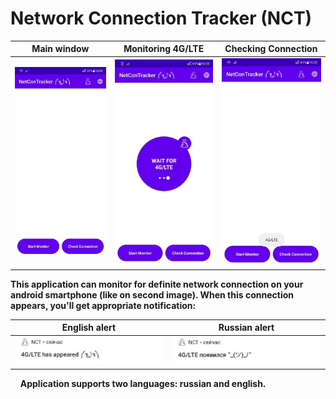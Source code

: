 # Network Connection Tracker (NCT)
|                  Main window                   |              Monitoring 4G/LTE             |                 Checking Connection                 |
|:----------------------------------------------:|:------------------------------------------:|:---------------------------------------------------:|
| <img src="images/main_window.jpg" width="250"> | <img src="images/monitor.jpg" width="250"> | <img src="images/check_connection.jpg" width="250"> |

**This application can monitor for definite network connection on your android smartphone (like on second image). When this connection appears, you'll get appropriate notification:**

|                  English alert                   |                   Russian alert                   |
|:------------------------------------------------:|:-------------------------------------------------:|
| <img src="images/english_alert.jpg" width="392"> | <img src="images/russian_alert.jpg" width="392">  |

&nbsp;&nbsp;&nbsp;&nbsp;**Application supports two languages: russian and english.**

